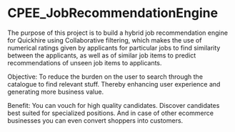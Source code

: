 # CPEE_JobRecommendationEngine
The purpose of this project is to build a hybrid job recommendation engine for Quickhire using Collaborative filtering, which makes the use of numerical ratings given by applicants for particular jobs to find similarity between the applicants, as well as of similar job items to predict recommendations of unseen job items to applicants.

Objective: To reduce the burden on the user to search through the catalogue to find relevant stuff. Thereby enhancing user experience and generating more business value.

Benefit: You can vouch for high quality candidates. Discover candidates best suited for specialized positions. And in case of other ecommerce businesses you can even convert shoppers into customers.
